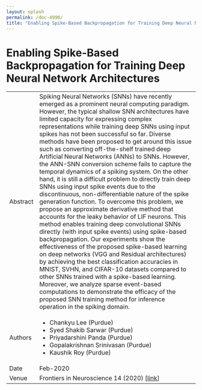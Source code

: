 ```yaml
---
layout: splash
permalink: /doc-4990/
title: "Enabling Spike-Based Backpropagation for Training Deep Neural Network Architectures"
---
```


# Enabling Spike-Based Backpropagation for Training Deep Neural Network Architectures

<table>
    <tbody>
    <tr>
        <td>Abstract</td>
        <td>Spiking Neural Networks (SNNs) have recently emerged as a prominent neural computing paradigm. However, the typical shallow SNN architectures have limited capacity for expressing complex representations while training deep SNNs using input spikes has not been successful so far. Diverse methods have been proposed to get around this issue such as converting off-the-shelf trained deep Artificial Neural Networks (ANNs) to SNNs. However, the ANN-SNN conversion scheme fails to capture the temporal dynamics of a spiking system. On the other hand, it is still a difficult problem to directly train deep SNNs using input spike events due to the discontinuous, non-differentiable nature of the spike generation function. To overcome this problem, we propose an approximate derivative method that accounts for the leaky behavior of LIF neurons. This method enables training deep convolutional SNNs directly (with input spike events) using spike-based backpropagation. Our experiments show the effectiveness of the proposed spike-based learning on deep networks (VGG and Residual architectures) by achieving the best classification accuracies in MNIST, SVHN, and CIFAR-10 datasets compared to other SNNs trained with a spike-based learning. Moreover, we analyze sparse event-based computations to demonstrate the efficacy of the proposed SNN training method for inference operation in the spiking domain.</td>
    </tr>
    <tr>
        <td>Authors</td>
        <td>
            <ul>
                <li>Chankyu Lee (Purdue)</li>
                <li>Syed Shakib Sarwar (Purdue)</li>
                <li>Priyadarshini Panda (Purdue)</li>
                <li>Gopalakrishnan Srinivasan (Purdue)</li>
                <li>Kaushik Roy (Purdue)</li>
            </ul>
        </td>
    </tr>
    <tr>
        <td>Date</td>
        <td>Feb-2020</td>
    </tr>
    <tr>
        <td>Venue</td>
        <td>Frontiers in Neuroscience 14 (2020) [<a href="https://www.frontiersin.org/articles/10.3389/fnins.2020.00119/full">link</a>]</td>
    </tr>
    </tbody>
</table>
